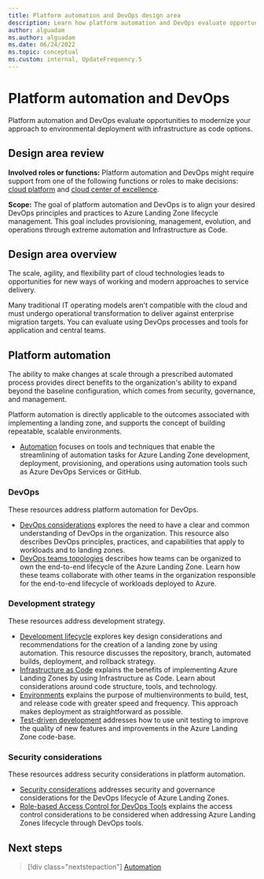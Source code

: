 ```yaml
---
title: Platform automation and DevOps design area
description: Learn how platform automation and DevOps evaluate opportunities to modernize your approach to environmental deployment with infrastructure as code options.
author: alguadam
ms.author: alguadam
ms.date: 06/24/2022
ms.topic: conceptual
ms.custom: internal, UpdateFrequency.5
---
```


# Platform automation and DevOps

Platform automation and DevOps evaluate opportunities to modernize your approach to environmental deployment with infrastructure as code options.

## Design area review

**Involved roles or functions:** Platform automation and DevOps might require support from one of the following functions or roles to make decisions: [cloud platform](../../../organize/cloud-platform.md) and [cloud center of excellence](../../../organize/cloud-center-of-excellence.md).

**Scope:** The goal of platform automation and DevOps is to align your desired DevOps principles and practices to Azure Landing Zone lifecycle management. This goal includes provisioning, management, evolution, and operations through extreme automation and Infrastructure as Code.

## Design area overview

The scale, agility, and flexibility part of cloud technologies leads to opportunities for new ways of working and modern approaches to service delivery.

Many traditional IT operating models aren't compatible with the cloud and must undergo operational transformation to deliver against enterprise migration targets. You can evaluate using DevOps processes and tools for application and central teams.

## Platform automation

The ability to make changes at scale through a prescribed automated process provides direct benefits to the organization's ability to expand beyond the baseline configuration, which comes from security, governance, and management.

Platform automation is directly applicable to the outcomes associated with implementing a landing zone, and supports the concept of building repeatable, scalable environments.

- [Automation](../../considerations/automation.md) focuses on tools and techniques that enable the streamlining of automation tasks for Azure Landing Zone development, deployment, provisioning, and operations using automation tools such as Azure DevOps Services or GitHub.

### DevOps

These resources address platform automation for DevOps.

- [DevOps considerations](../../considerations/devops-principles-and-practices.md) explores the need to have a clear and common understanding of DevOps in the organization. This resource also describes DevOps principles, practices, and capabilities that apply to workloads and to landing zones.
- [DevOps teams topologies](../../considerations/devops-teams-topologies.md) describes how teams can be organized to own the end-to-end lifecycle of the Azure Landing Zone. Learn how these teams collaborate with other teams in the organization responsible for the end-to-end lifecycle of workloads deployed to Azure.

### Development strategy

These resources address development strategy.

- [Development lifecycle](../../considerations/development-strategy-development-lifecycle.md) explores key design considerations and recommendations for the creation of a landing zone by using automation. This resource discusses the repository, branch, automated builds, deployment, and rollback strategy.
- [Infrastructure as Code](../../considerations/infrastructure-as-code.md) explains the benefits of implementing Azure Landing Zones by using Infrastructure as Code. Learn about considerations around code structure, tools, and technology.
- [Environments](../../considerations/environments.md) explains the purpose of multienvironments to build, test, and release code with greater speed and frequency. This approach makes deployment as straightforward as possible.
- [Test-driven development](../../considerations/development-strategy-test-driven-development.md) addresses how to use unit testing to improve the quality of new features and improvements in the Azure Landing Zone code-base.

### Security considerations

These resources address security considerations in platform automation.

- [Security considerations](../../considerations/security-considerations-overview.md) addresses security and governance considerations for the DevOps lifecycle of Azure Landing Zones.
- [Role-based Access Control for DevOps Tools](../../considerations/security-considerations-tools.md) explains the access control considerations to be considered when addressing Azure Landing Zones lifecycle through DevOps tools.

## Next steps

> [!div class="nextstepaction"]
> [Automation](../../considerations/automation.md)
